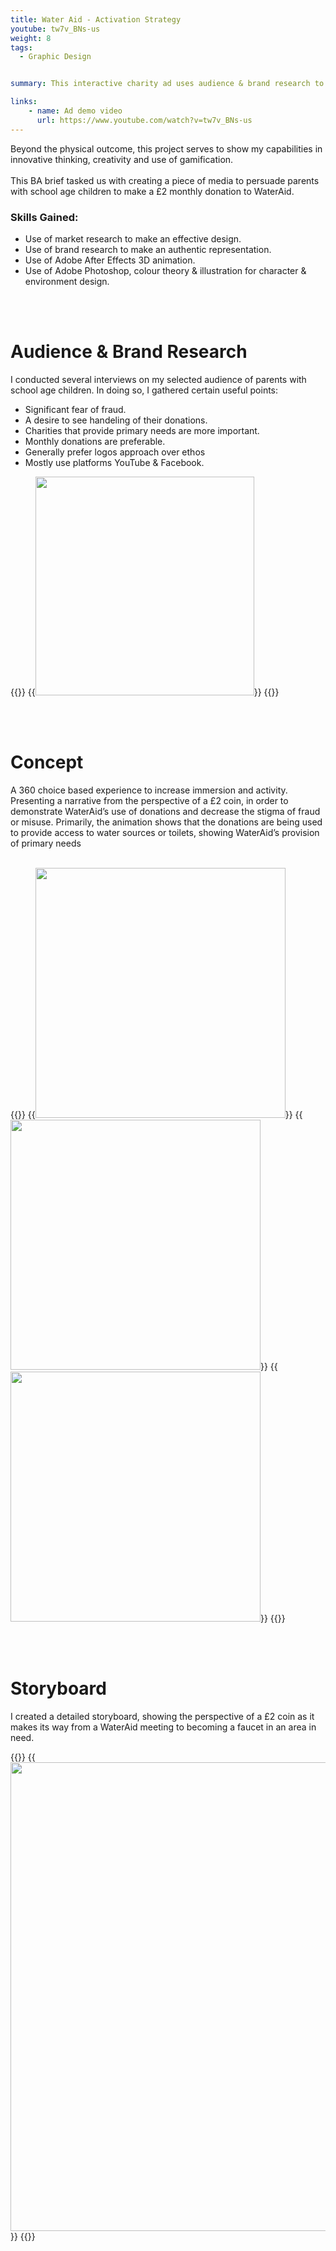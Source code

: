 ```yaml
---
title: Water Aid - Activation Strategy
youtube: tw7v_BNs-us
weight: 8
tags:
  - Graphic Design


summary: This interactive charity ad uses audience & brand research to innovatively persuade viewers to make a £2 monthly donation.

links:
    - name: Ad demo video
      url: https://www.youtube.com/watch?v=tw7v_BNs-us
---
```


Beyond the physical outcome, this project serves to show my capabilities in innovative thinking, creativity and use of gamification.
<br/><br/>
This BA brief tasked us with creating a piece of media to persuade parents with school age children to make a £2 monthly donation to WaterAid. <br/>

### Skills Gained:
- Use of market research to make an effective design.
- Use of brand research to make an authentic representation.
- Use of Adobe After Effects 3D animation.
- Use of Adobe Photoshop, colour theory & illustration for character & environment design.

<br/><br/>

# Audience & Brand Research

I conducted several interviews on my selected audience of parents with school age children. In doing so, I gathered certain useful points: 
 
- Significant fear of fraud.
- A desire to see handeling of their donations.
- Charities that provide primary needs are more important.
- Monthly donations are preferable.
- Generally prefer logos approach over ethos
- Mostly use platforms YouTube & Facebook.

{{<rowgap>}}
{{<image src="wateraid/persona.png" height="350" caption="Audience Persona">}}
{{</rowgap>}}

<br/><br/>

# Concept

A 360 choice based experience to increase immersion and activity. Presenting a narrative from the perspective of a £2 coin, in order to demonstrate WaterAid’s use of donations and decrease the stigma of fraud or misuse. Primarily, the animation shows that the donations are being used to provide access to water sources or toilets, showing WaterAid’s provision of primary needs
<br/><br/>

{{<rowgap>}}
{{<image src="wateraid/phone.png" height="400" caption="Phone view concept">}}
{{<image src="wateraid/artstyle.png" height="400" caption="Art style experimentation">}}
{{<image src="wateraid/360view.png" height="400" caption="Screen shot of 3D set up in After Effects">}}
{{</rowgap>}}

<br/><br/>

# Storyboard

I created a detailed storyboard, showing the perspective of a £2 coin as it makes its way from a WaterAid meeting to becoming a faucet in an area in need.

{{<rowgap>}}
{{<image src="wateraid/storyboard6.png" height="750" caption="Final storyboard">}}
{{</rowgap>}}